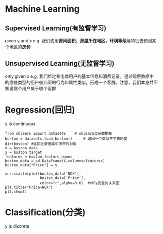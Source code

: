 # Machine Learning

## Supervised Learning(有监督学习)
given y and x
e.g. 我们使用**房间面积**，**房屋所在地区**，**环境等级**等特征去预测某个地区的**房价**

## Unsupervised Learning(无监督学习)
only given x 
e.g. 我们给定某电商用户的基本信息和消费记录，通过观察数据中的哪些类型的用户彼此间的行为和属性类似，形成一个客群。注意，我们本身并不知道哪个用户属于哪个客群

# Regression(回归)
y is continuous

    from sklearn import datasets    # sklearn自带数据集
    boston = datasets.load_boston()     # 返回一个类似于字典的类
    dir(boston) #返回此数据集中所带的对象
    X = boston.data
    y = boston.target
    features = boston.feature_names
    boston_data = pd.DataFrame(X,columns=features)
    boston_data["Price"] = y
    
    sns.scatterplot(boston_data['NOX'],
                    boston_data['Price'],
                    color="r",alpha=0.6)  #x和y变量的关系图
    plt.title("Price~NOX")
    plt.show()



# Classification(分类)
y is discrete